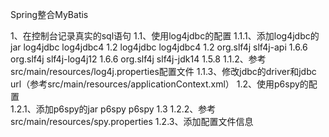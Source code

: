 Spring整合MyBatis

1、在控制台记录真实的sql语句
1.1、使用log4jdbc的配置
1.1.1、添加log4jdbc的jar
	<dependency>
			<groupId>log4jdbc</groupId>
			<artifactId>log4jdbc4</artifactId>
			<version>1.2</version>
	</dependency>
	<dependency>
			<groupId>log4jdbc</groupId>
			<artifactId>log4jdbc4</artifactId>
			<version>1.2</version>
	</dependency>
	<dependency>
			<groupId>org.slf4j</groupId>
			<artifactId>slf4j-api</artifactId>
			<version>1.6.6</version>
	</dependency>
	<dependency>
			<groupId>org.slf4j</groupId>
			<artifactId>slf4j-log4j12</artifactId>
			<version>1.6.6</version>
	</dependency>
	<dependency>
			<groupId>org.slf4j</groupId>
			<artifactId>slf4j-jdk14</artifactId>
			<version>1.5.8</version>
	</dependency>
1.1.2、参考src/main/resources/log4j.properties配置文件
1.1.3、修改jdbc的driver和jdbc url（参考src/main/resources/applicationContext.xml）
	<property name="driverClassName" value="net.sf.log4jdbc.DriverSpy"></property>
	<property name="url" value="jdbc:log4jdbc:mysql://localhost:3306/mybatis"></property>
1.2、使用p6spy的配置		
1.2.1、添加p6spy的jar
	<dependency>
		<groupId>p6spy</groupId>
		<artifactId>p6spy</artifactId>
		<version>1.3</version>
	</dependency>
1.2.2、参考src/main/resources/spy.properties
1.2.3、添加配置文件信息
	<property name="driverClassName" value="com.p6spy.engine.spy.P6SpyDriver"></property>
	<property name="url" value="jdbc:mysql://localhost:3306/mybatis"></property>
